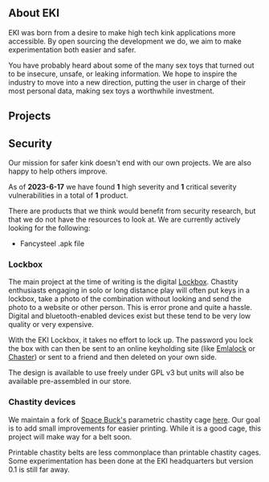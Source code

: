 ## About EKI

EKI was born from a desire to make high tech kink applications more accessible. 
By open sourcing the development we do, we aim to make experimentation both easier and safer.

You have probably heard about some of the many sex toys that turned out to be insecure, unsafe, or leaking information. 
We hope to inspire the industry to move into a new direction, putting the user in charge of their most personal data, making sex toys a worthwhile investment.

## Projects

## Security

Our mission for safer kink doesn't end with our own projects. We are also happy to help others improve.

As of **2023-6-17** we have found **1** high severity and **1** critical severity vulnerabilities in a total of **1** product.

There are products that we think would benefit from security research, but that we do not have the resources to look at. We are currently actively looking for the following:

- Fancysteel .apk file

### Lockbox

The main project at the time of writing is the digital [Lockbox](./lockbox.md). 
Chastity enthusiasts engaging in solo or long distance play will often put keys in a lockbox, take a photo of the combination without looking and send the photo to a website or other person. 
This is error prone and quite a hassle. 
Digital and bluetooth-enabled devices exist but these tend to be very low quality or very expensive.

With the EKI Lockbox, it takes no effort to lock up. 
The password you lock the box with can then be sent to an online keyholding site (like [Emlalock](https://emlalock.com/) or [Chaster](https://chaster.app/)) or sent to a friend and then deleted on your own side.

The design is available to use freely under GPL v3 but units will also be available pre-assembled in our store.

### Chastity devices

We maintain a fork of [Space Buck's](https://github.com/heyspacebuck) parametric chastity cage [here](https://github.com/embeddedkink/parametric-chastity-cage). Our goal is to add small improvements for easier printing. While it is a good cage, this project will make way for a belt soon.

Printable chastity belts are less commonplace than printable chastity cages. Some experimentation has been done at the EKI headquarters but version 0.1 is still far away.
